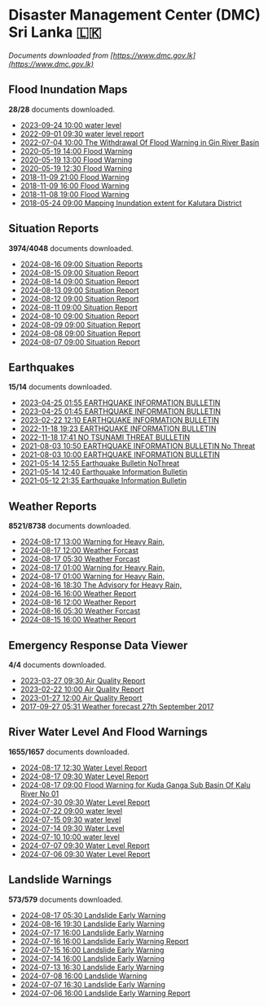 # Disaster Management Center (DMC) Sri Lanka :sri_lanka:

*Documents downloaded from [https://www.dmc.gov.lk](https://www.dmc.gov.lk)*

## Flood Inundation Maps

**28/28** documents downloaded.

* [2023-09-24 10:00 water level](data/flood-inundation-maps/20230924.1000.water-level.pdf)
* [2022-09-01 09:30 water level report](data/flood-inundation-maps/20220901.0930.water-level-report.pdf)
* [2022-07-04 10:00 The Withdrawal Of Flood Warning in Gin River Basin](data/flood-inundation-maps/20220704.1000.the-withdrawal-of-flood-warning-in-gin-river-basin.pdf)
* [2020-05-19 14:00 Flood Warning](data/flood-inundation-maps/20200519.1400.flood-warning.pdf)
* [2020-05-19 13:00 Flood Warning](data/flood-inundation-maps/20200519.1300.flood-warning.pdf)
* [2020-05-19 12:30 Flood Warning](data/flood-inundation-maps/20200519.1230.flood-warning.pdf)
* [2018-11-09 21:00 Flood Warning](data/flood-inundation-maps/20181109.2100.flood-warning.PDF)
* [2018-11-09 16:00 Flood Warning](data/flood-inundation-maps/20181109.1600.flood-warning.PDF)
* [2018-11-08 19:00 Flood Warning](data/flood-inundation-maps/20181108.1900.flood-warning.PDF)
* [2018-05-24 09:00 Mapping Inundation extent for Kalutara District](data/flood-inundation-maps/20180524.0900.mapping-inundation-extent-for-kalutara-district.pdf)

## Situation Reports

**3974/4048** documents downloaded.

* [2024-08-16 09:00 Situation Reports](data/situation-reports/20240816.0900.situation-reports.pdf)
* [2024-08-15 09:00 Situation Report](data/situation-reports/20240815.0900.situation-report.pdf)
* [2024-08-14 09:00 Situation Report](data/situation-reports/20240814.0900.situation-report.pdf)
* [2024-08-13 09:00 Situation Report](data/situation-reports/20240813.0900.situation-report.pdf)
* [2024-08-12 09:00 Situation Report](data/situation-reports/20240812.0900.situation-report.pdf)
* [2024-08-11 09:00 Situation Report](data/situation-reports/20240811.0900.situation-report.pdf)
* [2024-08-10 09:00 Situation Report](data/situation-reports/20240810.0900.situation-report.pdf)
* [2024-08-09 09:00 Situation Report](data/situation-reports/20240809.0900.situation-report.pdf)
* [2024-08-08 09:00 Situation Report](data/situation-reports/20240808.0900.situation-report.pdf)
* [2024-08-07 09:00 Situation Report](data/situation-reports/20240807.0900.situation-report.pdf)

## Earthquakes

**15/14** documents downloaded.

* [2023-04-25 01:55 EARTHQUAKE INFORMATION BULLETIN](data/earthquakes/20230425.0155.earthquake-information-bulletin.pdf)
* [2023-04-25 01:45 EARTHQUAKE INFORMATION BULLETIN](data/earthquakes/20230425.0145.earthquake-information-bulletin.pdf)
* [2023-02-22 12:10 EARTHQUAKE INFORMATION BULLETIN](data/earthquakes/20230222.1210.earthquake-information-bulletin.pdf)
* [2022-11-18 19:23 EARTHQUAKE INFORMATION BULLETIN](data/earthquakes/20221118.1923.earthquake-information-bulletin.pdf)
* [2022-11-18 17:41 NO TSUNAMI THREAT BULLETIN](data/earthquakes/20221118.1741.no-tsunami-threat-bulletin.pdf)
* [2021-08-03 10:50 EARTHQUAKE INFORMATION BULLETIN No Threat](data/earthquakes/20210803.1050.earthquake-information-bulletin-no-threat.pdf)
* [2021-08-03 10:00 EARTHQUAKE INFORMATION BULLETIN](data/earthquakes/20210803.1000.earthquake-information-bulletin.pdf)
* [2021-05-14 12:55 Earthquake Bulletin NoThreat](data/earthquakes/20210514.1255.earthquake-bulletin-nothreat.pdf)
* [2021-05-14 12:40 Earthquake Information Bulletin](data/earthquakes/20210514.1240.earthquake-information-bulletin.pdf)
* [2021-05-12 21:35 Earthquake Information Bulletin](data/earthquakes/20210512.2135.earthquake-information-bulletin.pdf)

## Weather Reports

**8521/8738** documents downloaded.

* [2024-08-17 13:00 Warning for Heavy Rain,](data/weather-reports/20240817.1300.warning-for-heavy-rain.pdf)
* [2024-08-17 12:00 Weather Forcast](data/weather-reports/20240817.1200.weather-forcast.pdf)
* [2024-08-17 05:30 Weather Forcast](data/weather-reports/20240817.0530.weather-forcast.pdf)
* [2024-08-17 01:00 Warning for Heavy Rain,](data/weather-reports/20240817.0100.warning-for-heavy-rain.pdf)
* [2024-08-17 01:00 Warning for Heavy Rain,](data/weather-reports/20240817.0100.warning-for-heavy-rain.pdf)
* [2024-08-16 18:30 The Advisory for Heavy Rain,](data/weather-reports/20240816.1830.the-advisory-for-heavy-rain.pdf)
* [2024-08-16 16:00 Weather Report](data/weather-reports/20240816.1600.weather-report.pdf)
* [2024-08-16 12:00 Weather Report](data/weather-reports/20240816.1200.weather-report.pdf)
* [2024-08-16 05:30 Weather Forcast](data/weather-reports/20240816.0530.weather-forcast.pdf)
* [2024-08-15 16:00 Weather Report](data/weather-reports/20240815.1600.weather-report.pdf)

## Emergency Response Data Viewer

**4/4** documents downloaded.

* [2023-03-27 09:30 Air Quality Report](data/emergency-response-data-viewer/20230327.0930.air-quality-report.pdf)
* [2023-02-22 10:00 Air Quality Report](data/emergency-response-data-viewer/20230222.1000.air-quality-report.pdf)
* [2023-01-27 12:00 Air Quality Report](data/emergency-response-data-viewer/20230127.1200.air-quality-report.pdf)
* [2017-09-27 05:31 Weather forecast 27th September 2017](data/emergency-response-data-viewer/20170927.0531.weather-forecast-27th-september-2017.pdf)

## River Water Level And Flood Warnings

**1655/1657** documents downloaded.

* [2024-08-17 12:30 Water Level Report](data/river-water-level-and-flood-warnings/20240817.1230.water-level-report.pdf)
* [2024-08-17 09:30 Water Level Report](data/river-water-level-and-flood-warnings/20240817.0930.water-level-report.pdf)
* [2024-08-17 09:00 Flood Warning for Kuda Ganga Sub Basin Of Kalu River  No 01](data/river-water-level-and-flood-warnings/20240817.0900.flood-warning-for-kuda-ganga-sub-basin-of-kalu-river-no-01.pdf)
* [2024-07-30 09:30 Water Level Report](data/river-water-level-and-flood-warnings/20240730.0930.water-level-report.pdf)
* [2024-07-22 09:00 water level](data/river-water-level-and-flood-warnings/20240722.0900.water-level.pdf)
* [2024-07-15 09:30 water level](data/river-water-level-and-flood-warnings/20240715.0930.water-level.pdf)
* [2024-07-14 09:30 Water Level](data/river-water-level-and-flood-warnings/20240714.0930.water-level.pdf)
* [2024-07-10 10:00 water level](data/river-water-level-and-flood-warnings/20240710.1000.water-level.pdf)
* [2024-07-07 09:30 Water Level Report](data/river-water-level-and-flood-warnings/20240707.0930.water-level-report.pdf)
* [2024-07-06 09:30 Water Level Report](data/river-water-level-and-flood-warnings/20240706.0930.water-level-report.pdf)

## Landslide Warnings

**573/579** documents downloaded.

* [2024-08-17 05:30 Landslide Early Warning](data/landslide-warnings/20240817.0530.landslide-early-warning.pdf)
* [2024-08-16 19:30 Landslide Early Warning](data/landslide-warnings/20240816.1930.landslide-early-warning.pdf)
* [2024-07-17 16:00 Landslide Early Warning](data/landslide-warnings/20240717.1600.landslide-early-warning.pdf)
* [2024-07-16 16:00 Landslide Early Warning Report](data/landslide-warnings/20240716.1600.landslide-early-warning-report.pdf)
* [2024-07-15 16:00 Landslide Early Warning](data/landslide-warnings/20240715.1600.landslide-early-warning.pdf)
* [2024-07-14 16:00 Landslide Early Warning](data/landslide-warnings/20240714.1600.landslide-early-warning.pdf)
* [2024-07-13 16:30 Landslide Early Warning](data/landslide-warnings/20240713.1630.landslide-early-warning.pdf)
* [2024-07-08 16:00 Landslide Warning](data/landslide-warnings/20240708.1600.landslide-warning.pdf)
* [2024-07-07 16:30 Landslide Early Warning](data/landslide-warnings/20240707.1630.landslide-early-warning.pdf)
* [2024-07-06 16:00 Landslide Early Warning Report](data/landslide-warnings/20240706.1600.landslide-early-warning-report.pdf)
